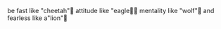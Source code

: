 be fast like "cheetah"🐅
attitude like "eagle🦅🦅
mentality like "wolf"🐺
and fearless like a"lion"🦁
<!---
nanfii/nanfii is a ✨ special ✨ repository because its `README.md` (this file) appears on your GitHub profile.
You can click the Preview link to take a look at your changes.
--->
